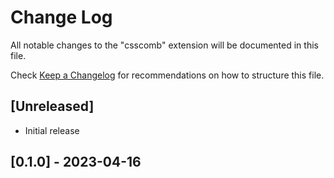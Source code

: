# Change Log

All notable changes to the "csscomb" extension will be documented in this file.

Check [Keep a Changelog](http://keepachangelog.com/) for recommendations on how to structure this file.

## [Unreleased]

- Initial release 

## [0.1.0] - 2023-04-16